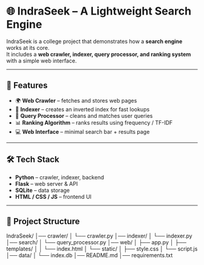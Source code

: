 # 🌐 IndraSeek – A Lightweight Search Engine  

IndraSeek is a college project that demonstrates how a **search engine** works at its core.  
It includes a **web crawler, indexer, query processor, and ranking system** with a simple web interface.  

---

## 🚀 Features  
- 🌍 **Web Crawler** – fetches and stores web pages  
- 📂 **Indexer** – creates an inverted index for fast lookups  
- 🔎 **Query Processor** – cleans and matches user queries  
- 📊 **Ranking Algorithm** – ranks results using frequency / TF-IDF  
- 💻 **Web Interface** – minimal search bar + results page  

---

## 🛠️ Tech Stack  
- **Python** – crawler, indexer, backend  
- **Flask** – web server & API  
- **SQLite** – data storage  
- **HTML / CSS / JS** – frontend UI  

---

## 📂 Project Structure  

IndraSeek/
│── crawler/
│ └── crawler.py
│── indexer/
│ └── indexer.py
│── search/
│ └── query_processor.py
│── web/
│ ├── app.py
│ ├── templates/
│ │ └── index.html
│ └── static/
│ ├── style.css
│ └── script.js
│── data/
│ └── index.db
│── README.md
│── requirements.txt

